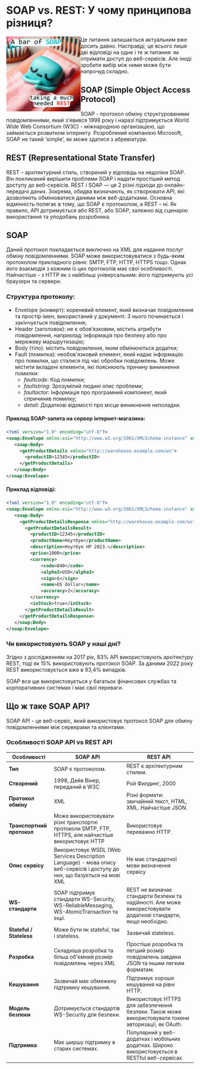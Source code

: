 # SOAP vs. REST: У чому принципова різниця?
<img align="left" src="./pictures/SOAP_vs_REST.png" alt="Опис картинки" width="200"/>
Це питання залишається актуальним вже досить давно. Насправді, це всього лише дві відповіді на одне і те ж питання: як отримати доступ до веб-сервісів. Але іноді зробити вибір між ними може бути напрочуд складно.

## SOAP (Simple Object Access Protocol)

SOAP - протокол обміну структурованими повідомленнями, який з'явився 1998 року і наразі підтримується World Wide Web Consortium (W3C) - міжнародною організацією, що займається розвитком інтернету. Розроблений компанією Microsoft, SOAP не такий ‘simple’, як може здатися з абревіатури.

## REST (Representational State Transfer)

REST – архітектурний стиль, створений у відповідь на недоліки SOAP. Він покликаний вирішити проблеми SOAP і надати простіший метод доступу до веб-сервісів. REST і SOAP — це 2 різні підходи до онлайн-передачі даних. Зокрема, обидва визначають, як створювати API, які дозволяють обмінюватися даними між веб-додатками. Основна відмінність полягає в тому, що SOAP є протоколом, а REST – ні. Як правило, API дотримується або REST, або SOAP, залежно від сценарію використання та уподобань розробника.

## SOAP

Даний протокол покладається виключно на XML для надання послуг обміну повідомленнями. SOAP може використовуватися з будь-яким протоколом прикладного рівня: SMTP, FTP, HTTP, HTTPS тощо. Однак його взаємодія з кожним із цих протоколів має свої особливості. Найчастіше - з HTTP як з найбільш універсальним: його підтримують усі браузери та сервери. 

### Структура протоколу:

- Envelope (конверт): кореневий елемент, який визначає повідомлення та простір імен, використаний у документі. З нього починається і закінчується повідомлення;
- Header (заголовок): не є обов’язковим, містить атрибути повідомлення, наприклад: інформація про безпеку або про мережеву маршрутизацію;
- Body (тіло): містить повідомлення, яким обмінюються додатки;
- Fault (помилка): необов'язковий елемент, який надає інформацію про помилки, що сталися під час обробки повідомлень. Може містити вкладені елементи, які пояснюють причину виникнення помилки:
  - *faultcode:* Код помилки;
  - *faultstring:* Зрозумілий людині опис проблеми;
  - *faultactor:* Інформація про програмний компонент, який спричинив помилку;
  - *detail:* Додаткові відомості про місце виникнення неполадки.

#### Приклад SOAP-запита на сервер інтернет-магазина:

```xml
<?xml version="1.0" encoding="utf-8"?>
<soap:Envelope xmlns:xsi="http://www.w3.org/2001/XMLSchema-instance" xmlns:xsd="http://www.w3.org/2001/XMLSchema" xmlns:soap="http://schemas.xmlsoap.org/soap/envelope/">
   <soap:Body>
     <getProductDetails xmlns="http://warehouse.example.com/ws">
       <productID>12345</productID>
     </getProductDetails>
   </soap:Body>
</soap:Envelope>
```

#### Приклад відповіді:
```xml
<?xml version="1.0" encoding="utf-8"?>
<soap:Envelope xmlns:xsi="http://www.w3.org/2001/XMLSchema-instance" xmlns:xsd="http://www.w3.org/2001/XMLSchema" xmlns:soap="http://schemas.xmlsoap.org/soap/envelope/">
   <soap:Body>
     <getProductDetailsResponse xmlns="http://warehouse.example.com/ws">
       <getProductDetailsResult>
         <productID>12345</productID>
         <productName>Ноутбук</productName>
         <description>Ноутбук HP 2023.</description>
         <price>1000</price>
         <currency>
             <code>840</code>
             <alpha3>USD</alpha3>
             <sign>$</sign>
             <name>US dollar</name>
             <accuracy>2</accuracy>
         </currency>
         <inStock>true</inStock>
       </getProductDetailsResult>
     </getProductDetailsResponse>
   </soap:Body>
</soap:Envelope>
```
### Чи використовують SOAP у наші дні?

Згідно з дослідженням на 2017 рік, 83% API використовують архітектуру REST, тоді як 15% використовують протокол SOAP. За даними 2022 року REST використовується вже в 93,4% випадків.

SOAP все ще використовується у багатьох фінансових службах та корпоративних системах і має свої переваги.

## Що ж таке SOAP API?

SOAP API - це веб-сервіс, який використовує протокол SOAP для обміну повідомленнями між серверами та клієнтами.

### Особливості SOAP API vs REST API

|Особливості          | SOAP API                                            | REST API                                       |
|---------------------|-----------------------------------------------------|------------------------------------------------|
| **Тип**                | SOAP є протоколом.                                | REST є архітектурним стилем.                   |
| **Створений**           | 1998, Дейв Вінер, переданий в W3C                | Рой Филдинг, 2000                              |
| **Протокол обміну**     | XML                                               | Різні формати: звичайний текст, HTML, XML. Найчастіше JSON. |
| **Транспортний протокол**| Може використовувати різні транспортні протоколи SMTP, FTP, HTTPS, але найчастіше використовує HTTP | Використовує переважно HTTP. |
| **Опис сервісу**         | Використовує WSDL (Web Services Description Language) - мова опису веб-сервісів і доступу до них, що базується на мові XML | Не має стандартної мови визначення сервісу |
| **WS- стандарти**       | SOAP підтримує стандарти WS-Security, WS-ReliableMessaging, WS-AtomicTransaction та інші. | REST не визначає стандарти безпеки та надійності. Але може використовувати додаткові стандарти, якщо необхідно. |
| **Stateful / Stateless**  | Може бути як stateful, так і stateless.           | Зазвичай stateless.                            |
| **Розробка**             | Складніша розробка та більш об'ємний розмір повідомлень через XML | Простіше розробка та легший розмір повідомлень завдяки JSON та іншим легким форматам. |
| **Кешування**            | Зазвичай має обмежену підтримку кешування.       | Підтримує хороше кешування на рівні HTTP.    |
| **Модель безпеки**       | Дотримується стандартів WS-Security для безпеки. | Використовує HTTPS для забезпечення безпеки. Також може використовувати токени авторизації, як OAuth. |
| **Підтримка**            | Має ширшу підтримку в старих системах.           | Популярний у веб-додатках і мобільних додатках. Широко використовується в RESTful веб-сервісах |

